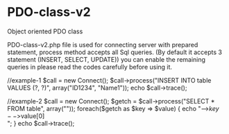 PDO-class-v2
============

Object oriented PDO class

PDO-class-v2.php file is used for connecting server with prepared statement,
process method accepts all Sql queries. (By default it accepts 3 statement (INSERT, SELECT, UPDATE))
you can enable the remaining queries in 
please read the codes carefully before using it.

//example-1
$call = new Connect();
        $call->process("INSERT INTO table VALUES (?, ?)", array("ID1234", "Name1"));
        echo $call->trace();
        
//example-2
$call = new Connect();
        $getch = $call->process("SELECT * FROM table", array(""));
        foreach($getch as $key => $value)
        {
            echo "-->$key-->$value[0]<br>";
        }
        echo $call->trace();
